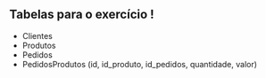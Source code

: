 ## Tabelas para o exercício !
- Clientes
- Produtos
- Pedidos
- PedidosProdutos (id, id_produto, id_pedidos, quantidade, valor)
